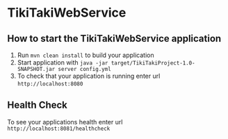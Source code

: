 # TikiTakiWebService

How to start the TikiTakiWebService application
---

1. Run `mvn clean install` to build your application
1. Start application with `java -jar target/TikiTakiProject-1.0-SNAPSHOT.jar server config.yml`
1. To check that your application is running enter url `http://localhost:8080`

Health Check
---

To see your applications health enter url `http://localhost:8081/healthcheck`
